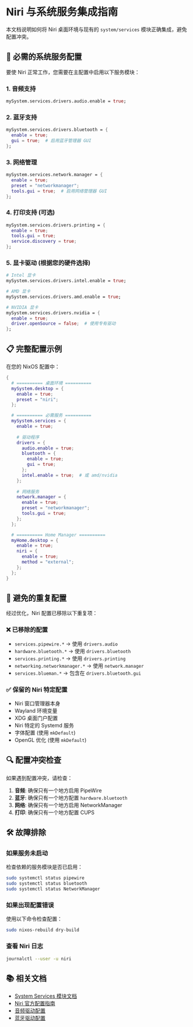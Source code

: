 # Niri 与系统服务集成指南

本文档说明如何将 Niri 桌面环境与现有的 `system/services` 模块正确集成，避免配置冲突。

## 🔧 必需的系统服务配置

要使 Niri 正常工作，您需要在主配置中启用以下服务模块：

### 1. 音频支持
```nix
mySystem.services.drivers.audio.enable = true;
```

### 2. 蓝牙支持
```nix
mySystem.services.drivers.bluetooth = {
  enable = true;
  gui = true;  # 启用蓝牙管理器 GUI
};
```

### 3. 网络管理
```nix
mySystem.services.network.manager = {
  enable = true;
  preset = "networkmanager";
  tools.gui = true;  # 启用网络管理器 GUI
};
```

### 4. 打印支持 (可选)
```nix
mySystem.services.drivers.printing = {
  enable = true;
  tools.gui = true;
  service.discovery = true;
};
```

### 5. 显卡驱动 (根据您的硬件选择)
```nix
# Intel 显卡
mySystem.services.drivers.intel.enable = true;

# AMD 显卡
mySystem.services.drivers.amd.enable = true;

# NVIDIA 显卡
mySystem.services.drivers.nvidia = {
  enable = true;
  driver.openSource = false;  # 使用专有驱动
};
```

## 📋 完整配置示例

在您的 NixOS 配置中：

```nix
{
  # ========== 桌面环境 ==========
  mySystem.desktop = {
    enable = true;
    preset = "niri";
  };

  # ========== 必需服务 ==========
  mySystem.services = {
    enable = true;
    
    # 驱动程序
    drivers = {
      audio.enable = true;
      bluetooth = {
        enable = true;
        gui = true;
      };
      intel.enable = true;  # 或 amd/nvidia
    };
    
    # 网络服务
    network.manager = {
      enable = true;
      preset = "networkmanager";
      tools.gui = true;
    };
  };

  # ========== Home Manager ==========
  myHome.desktop = {
    enable = true;
    niri = {
      enable = true;
      method = "external";
    };
  };
}
```

## 🚫 避免的重复配置

经过优化，Niri 配置已移除以下重复项：

### ❌ 已移除的配置
- `services.pipewire.*` → 使用 `drivers.audio`
- `hardware.bluetooth.*` → 使用 `drivers.bluetooth`
- `services.printing.*` → 使用 `drivers.printing`
- `networking.networkmanager.*` → 使用 `network.manager`
- `services.blueman.*` → 包含在 `drivers.bluetooth.gui`

### ✅ 保留的 Niri 特定配置
- Niri 窗口管理器本身
- Wayland 环境变量
- XDG 桌面门户配置
- Niri 特定的 Systemd 服务
- 字体配置 (使用 `mkDefault`)
- OpenGL 优化 (使用 `mkDefault`)

## 🔍 配置冲突检查

如果遇到配置冲突，请检查：

1. **音频**: 确保只有一个地方启用 PipeWire
2. **蓝牙**: 确保只有一个地方配置 `hardware.bluetooth`
3. **网络**: 确保只有一个地方启用 NetworkManager
4. **打印**: 确保只有一个地方配置 CUPS

## 🛠️ 故障排除

### 如果服务未启动
检查依赖的服务模块是否已启用：
```bash
sudo systemctl status pipewire
sudo systemctl status bluetooth
sudo systemctl status NetworkManager
```

### 如果出现配置错误
使用以下命令检查配置：
```bash
sudo nixos-rebuild dry-build
```

### 查看 Niri 日志
```bash
journalctl --user -u niri
```

## 📚 相关文档

- [System Services 模块文档](../services/README.md)
- [Niri 官方配置指南](./README.md)
- [音频驱动配置](../services/drivers/audio/README.md)
- [蓝牙驱动配置](../services/drivers/bluetooth/README.md)
